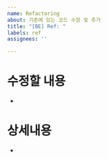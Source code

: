 ```yaml
---
name: Refactoring
about: 기존에 있는 코드 수정 및 추가
title: "[BE] Ref: "
labels: ref
assignees: ''

---
```


# 수정할 내용
- 
# 상세내용 
- 
